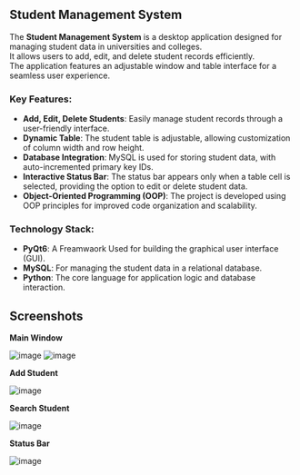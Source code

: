 ## Student Management System

The **Student Management System** is a desktop application designed for managing student data in universities and colleges.  
It allows users to add, edit, and delete student records efficiently.  
The application features an adjustable window and table interface for a seamless user experience.  

### Key Features:
- **Add, Edit, Delete Students**: Easily manage student records through a user-friendly interface.
- **Dynamic Table**: The student table is adjustable, allowing customization of column width and row height.
- **Database Integration**: MySQL is used for storing student data, with auto-incremented primary key IDs.
- **Interactive Status Bar**: The status bar appears only when a table cell is selected, providing the option to edit or delete student data.
- **Object-Oriented Programming (OOP)**: The project is developed using OOP principles for improved code organization and scalability.

### Technology Stack:
- **PyQt6**: A Freamwaork Used for building the graphical user interface (GUI).
- **MySQL**: For managing the student data in a relational database.
- **Python**: The core language for application logic and database interaction.

## Screenshots

**Main Window**

![image](https://github.com/sefi0609/Student-Management-System/assets/81361291/7bfa9f92-dc08-4bf4-9af1-ddc1c1412fac)
![image](https://github.com/sefi0609/Student-Management-System/assets/81361291/ef480d94-0fb4-4b97-9581-06753ea327ba)

**Add Student**

![image](https://github.com/sefi0609/Student-Management-System/assets/81361291/c773cca5-9567-40b9-9aa6-2cf17e789025)

**Search Student**

![image](https://github.com/sefi0609/Student-Management-System/assets/81361291/886c7f74-e4f7-4b73-b9bc-d1b8e340debb)

**Status Bar**

![image](https://github.com/sefi0609/Student-Management-System/assets/81361291/2ed41e7b-835c-4185-b5ea-d84df7c74d39)
